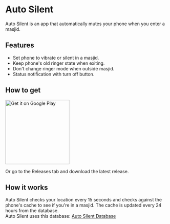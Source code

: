 # Auto Silent

Auto Silent is an app that automatically mutes your phone when you enter a masjid.

## Features

- Set phone to vibrate or silent in a masjid.
- Keep phone's old ringer state when exiting.
- Don't change ringer mode when outside masjid.
- Status notification with turn off button.

## How to get

<a href="https://play.google.com/store/apps/details?id=com.itsha123.autosilent">
  <img src="https://github.com/user-attachments/assets/4d99a423-6fba-463c-a72f-ae12bb974612" alt="Get it on Google Play" width="200"/>
</a>

Or go to the Releases tab and download the latest release.

## How it works

Auto Silent checks your location every 15 seconds and checks against the phone's cache to see if you're in a masjid. The cache is updated every 24 hours from the database.  
Auto Silent uses this database: [Auto Silent Database](https://github.com/Auto-Silent/Auto-Silent-Database)
